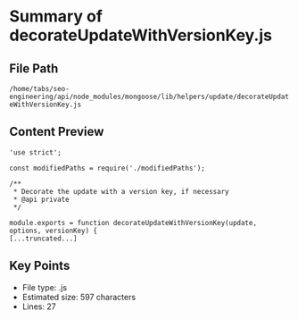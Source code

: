 # Summary of decorateUpdateWithVersionKey.js
  
## File Path
`/home/tabs/seo-engineering/api/node_modules/mongoose/lib/helpers/update/decorateUpdateWithVersionKey.js`

## Content Preview
```
'use strict';

const modifiedPaths = require('./modifiedPaths');

/**
 * Decorate the update with a version key, if necessary
 * @api private
 */

module.exports = function decorateUpdateWithVersionKey(update, options, versionKey) {
[...truncated...]
```

## Key Points
- File type: .js
- Estimated size: 597 characters
- Lines: 27
